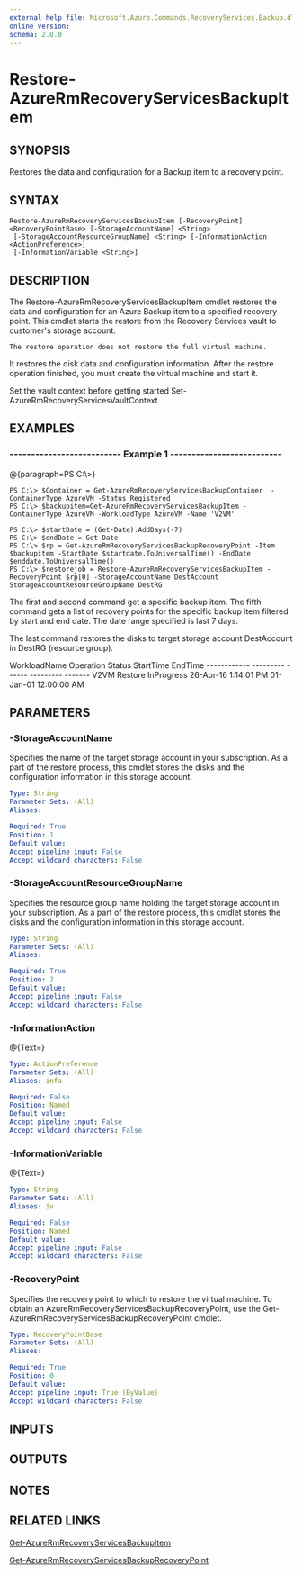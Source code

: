 ```yaml
---
external help file: Microsoft.Azure.Commands.RecoveryServices.Backup.dll-Help.xml
online version: 
schema: 2.0.0
---
```


# Restore-AzureRmRecoveryServicesBackupItem
## SYNOPSIS
Restores the data and configuration for a Backup item to a recovery point.

## SYNTAX

```
Restore-AzureRmRecoveryServicesBackupItem [-RecoveryPoint] <RecoveryPointBase> [-StorageAccountName] <String>
 [-StorageAccountResourceGroupName] <String> [-InformationAction <ActionPreference>]
 [-InformationVariable <String>]
```

## DESCRIPTION
The Restore-AzureRmRecoveryServicesBackupItem cmdlet restores the data and configuration for an Azure Backup item to a specified 
    recovery point.
This cmdlet starts the restore from the Recovery Services vault to customer's storage account.
    
    The restore operation does not restore the full virtual machine.
It restores the disk data and configuration 
    information.
After the restore operation finished, you must create the virtual machine and start it.

Set the vault context before getting started Set-AzureRmRecoveryServicesVaultContext

## EXAMPLES

### --------------------------  Example 1  --------------------------
@{paragraph=PS C:\\\>}

```
PS C:\> $Container = Get-AzureRmRecoveryServicesBackupContainer  -ContainerType AzureVM -Status Registered
PS C:\> $backupitem=Get-AzureRmRecoveryServicesBackupItem -ContainerType AzureVM -WorkloadType AzureVM -Name 'V2VM'

PS C:\> $startDate = (Get-Date).AddDays(-7) 
PS C:\> $endDate = Get-Date
PS C:\> $rp = Get-AzureRmRecoveryServicesBackupRecoveryPoint -Item $backupitem -StartDate $startdate.ToUniversalTime() -EndDate $enddate.ToUniversalTime() 
PS C:\> $restorejob = Restore-AzureRmRecoveryServicesBackupItem -RecoveryPoint $rp[0] -StorageAccountName DestAccount 
StorageAccountResourceGroupName DestRG
```

The first and second command get a specific backup item.
The fifth command gets a list of recovery points for the specific backup item filtered by start and end date. 
The date range specified is last 7 days.
 
The last command restores the disks to target storage account DestAccount in DestRG (resource group).

WorkloadName    Operation       Status          StartTime              EndTime
    ------------    ---------       ------          ---------              -------
    V2VM         Restore         InProgress      26-Apr-16 1:14:01 PM   01-Jan-01 12:00:00 AM

## PARAMETERS

### -StorageAccountName
Specifies the name of the target storage account in your subscription.
As a part of the restore process, this cmdlet 
        stores the disks and the configuration information in this storage account.

```yaml
Type: String
Parameter Sets: (All)
Aliases: 

Required: True
Position: 1
Default value: 
Accept pipeline input: False
Accept wildcard characters: False
```

### -StorageAccountResourceGroupName
Specifies the resource group name holding the target storage account in your subscription.
As a part of the restore process, this cmdlet 
        stores the disks and the configuration information in this storage account.

```yaml
Type: String
Parameter Sets: (All)
Aliases: 

Required: True
Position: 2
Default value: 
Accept pipeline input: False
Accept wildcard characters: False
```

### -InformationAction
@{Text=}

```yaml
Type: ActionPreference
Parameter Sets: (All)
Aliases: infa

Required: False
Position: Named
Default value: 
Accept pipeline input: False
Accept wildcard characters: False
```

### -InformationVariable
@{Text=}

```yaml
Type: String
Parameter Sets: (All)
Aliases: iv

Required: False
Position: Named
Default value: 
Accept pipeline input: False
Accept wildcard characters: False
```

### -RecoveryPoint
Specifies the recovery point to which to restore the virtual machine.
To obtain an AzureRmRecoveryServicesBackupRecoveryPoint, use 
        the Get-AzureRmRecoveryServicesBackupRecoveryPoint cmdlet.

```yaml
Type: RecoveryPointBase
Parameter Sets: (All)
Aliases: 

Required: True
Position: 0
Default value: 
Accept pipeline input: True (ByValue)
Accept wildcard characters: False
```

## INPUTS

## OUTPUTS

## NOTES

## RELATED LINKS

[Get-AzureRmRecoveryServicesBackupItem]()

[Get-AzureRmRecoveryServicesBackupRecoveryPoint]()


